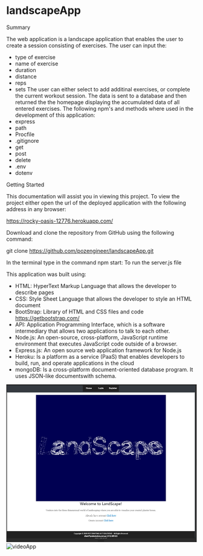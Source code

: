# landscapeApp

Summary

The web application is a landscape application that enables the user to create a session consisting of
exercises. The user can input the:
- type of exercise
- name of exercise
- duration
- distance
- reps
- sets
The user can either select to add additinal exercises, or complete the current workout session. The
data is sent to a database and then returned the the homepage displaying the accumulated data of all
entered exercises. The following npm's and methods where used in the development of this application:
- express
- path
- Procfile
- .gitignore
- get
- post
- delete
- .env
- dotenv

Getting Started

This documentation will assist you in viewing this project. To view the project either open
the url of the deployed application with the following address in any browser:

https://rocky-oasis-12776.herokuapp.com/

Download and clone the repository from GitHub using the following command:

git clone https://github.com/pozengineer/landscapeApp.git

In the terminal type in the command
npm start: To run the server.js file

This application was built using:
- HTML: HyperText Markup Language that allows the developer to describe pages
- CSS: Style Sheet Language that allows the developer to style an HTML document
- BootStrap: Library of HTML and CSS files and code https://getbootstrap.com/
- API: Application Programming Interface, which is a software intermediary that
  allows two applications to talk to each other.
- Node.js: An open-source, cross-platform, JavaScript runtime environment that
  executes JavaScript code outside of a browser.
- Express.js: An open source web application framework for Node.js
- Heroku: Is a platform as a service (PaaS) that enables developers to build, run,
  and operate applications in the cloud
- mongoDB: Is a cross-platform document-oriented database program. It uses JSON-like
  documentswith schema.

![landScape home screenshot](client/public/assets/images/landScape01.jpg)
![videoApp](client/public/assets/video/landScape01.gif)  
